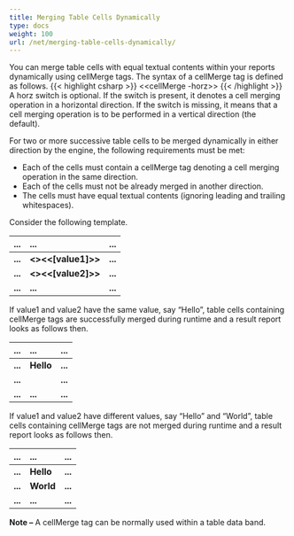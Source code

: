 ```yaml
---
title: Merging Table Cells Dynamically
type: docs
weight: 100
url: /net/merging-table-cells-dynamically/
---
```


You can merge table cells with equal textual contents within your reports dynamically using cellMerge tags. The syntax of a cellMerge tag is defined as follows.
{{< highlight csharp >}}
<<cellMerge -horz>>
{{< /highlight >}}
A horz switch is optional. If the switch is present, it denotes a cell merging operation in a horizontal direction. If the switch is missing, it means that a cell merging operation is to be performed in a vertical direction (the default).

For two or more successive table cells to be merged dynamically in either direction by the engine, the following requirements must be met:

- Each of the cells must contain a cellMerge tag denoting a cell merging operation in the same direction.
- Each of the cells must not be already merged in another direction.
- The cells must have equal textual contents (ignoring leading and trailing whitespaces).

Consider the following template.

|...|...|...|
| :- | :- | :- |
|**...**|**<<cellMerge>><<[value1]>>**|**...**|
|**...**|**<<cellMerge>><<[value2]>>**|**...**|
|**...**|**...**|**...**|


If value1 and value2 have the same value, say “Hello”, table cells containing cellMerge tags are successfully merged during runtime and a result report looks as follows then.

|...|...|...|
| :- | :- | :- |
|**...**|**Hello**|**...**|
|**...**||**...**|
|**...**|**...**|**...**|

If value1 and value2 have different values, say “Hello” and “World”, table cells containing cellMerge tags are not merged during runtime and a result report looks as follows then.

|...|...|...|
| :- | :- | :- |
|**...**|**Hello**|**...**|
|**...**|**World**|**...**|
|**...**|**...**|**...**|

**Note –** A cellMerge tag can be normally used within a table data band.